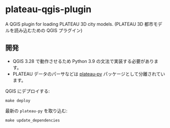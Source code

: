 # plateau-qgis-plugin

A QGIS plugin for loading PLATEAU 3D city models. (PLATEAU 3D 都市モデルを読み込むための QGIS プラグイン)

## 開発

- QGIS 3.28 で動作させるため Python 3.9 の文法で実装する必要があります。
- PLATEAU データのパーサなどは [plateau-py](https://github.com/MIERUNE/plateau-py) パッケージとして分離されています。

QGIS にデプロイする:

```console
make deploy
```

最新の `plateau-py` を取り込む:

```console
make update_dependencies
```
